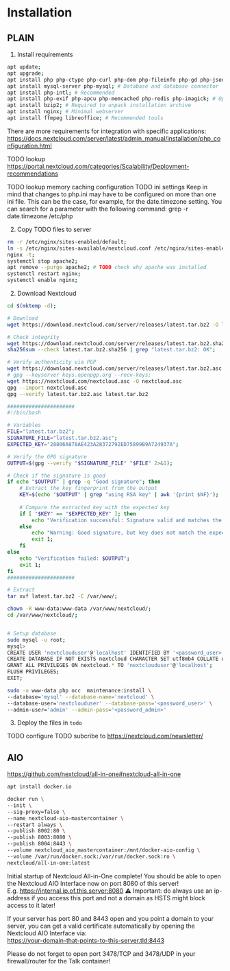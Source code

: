 # Installation

## PLAIN
1. Install requirements
```bash
apt update;
apt upgrade;
apt install php php-ctype php-curl php-dom php-fileinfo php-gd php-json php-mbstring php-posix php-simplexml php-xmlreader php-xmlwriter php-zip; # Minimal PHP requirements
apt install mysql-server php-mysql; # Database and database connector
apt install php-intl; # Recommended
apt install php-exif php-apcu php-memcached php-redis php-imagick; # Optional
apt install bzip2; # Required to unpack installation archive
apt install nginx; # Minimal webserver
apt install ffmpeg libreoffice; # Recommended tools
```

There are more requirements for integration with specific applications:
https://docs.nextcloud.com/server/latest/admin_manual/installation/php_configuration.html

TODO lookup
https://portal.nextcloud.com/categories/Scalability/Deployment-recommendations

TODO lookup memory caching configuration
TODO ini settings 
Keep in mind that changes to php.ini may have to be configured on more than one ini file. This can be the case, for example, for the date.timezone setting. You can search for a parameter with the following command: grep -r date.timezone /etc/php


2. Copy TODO files to server
```bash
rm -r /etc/nginx/sites-enabled/default;
ln -s /etc/nginx/sites-available/nextcloud.conf /etc/nginx/sites-enabled/default;
nginx -t;
systemctl stop apache2; 
apt remove --purge apache2; # TODO check why apache was installed
systemctl restart nginx;
systemctl enable nginx;
```

2. Download Nextcloud
```bash
cd $(mktemp -d);

# Download
wget https://download.nextcloud.com/server/releases/latest.tar.bz2 -O latest.tar.bz2;

# Check integrity
wget https://download.nextcloud.com/server/releases/latest.tar.bz2.sha256 -O latest.tar.bz2.sha256;
sha256sum --check latest.tar.bz2.sha256 | grep "latest.tar.bz2: OK";

# Verify authenticity via PGP
wget https://download.nextcloud.com/server/releases/latest.tar.bz2.asc -O latest.tar.bz2.asc;
# gpg --keyserver keys.openpgp.org --recv-keys;
wget https://nextcloud.com/nextcloud.asc -O nextcloud.asc
gpg --import nextcloud.asc
gpg --verify latest.tar.bz2.asc latest.tar.bz2

######################
#!/bin/bash

# Variables
FILE="latest.tar.bz2";
SIGNATURE_FILE="latest.tar.bz2.asc";
EXPECTED_KEY="28806A878AE423A28372792ED75899B9A724937A";

# Verify the GPG signature
OUTPUT=$(gpg --verify "$SIGNATURE_FILE" "$FILE" 2>&1);

# Check if the signature is good
if echo "$OUTPUT" | grep -q "Good signature"; then
    # Extract the key fingerprint from the output
    KEY=$(echo "$OUTPUT" | grep "using RSA key" | awk '{print $NF}');
    
    # Compare the extracted key with the expected key
    if [ "$KEY" == "$EXPECTED_KEY" ]; then
        echo "Verification successful: Signature valid and matches the expected key.";
    else
        echo "Warning: Good signature, but key does not match the expected key. Found: $KEY";
        exit 1;
    fi
else
    echo "Verification failed: $OUTPUT";
    exit 1;
fi
######################

# Extract
tar xvf latest.tar.bz2 -C /var/www/;

chown -R www-data:www-data /var/www/nextcloud/;
cd /var/www/nextcloud/;


# Setup database
sudo mysql -u root;
mysql>
CREATE USER 'nextclouduser'@'localhost' IDENTIFIED BY '<password_user>';
CREATE DATABASE IF NOT EXISTS nextcloud CHARACTER SET utf8mb4 COLLATE utf8mb4_general_ci;
GRANT ALL PRIVILEGES ON nextcloud.* TO 'nextclouduser'@'localhost';
FLUSH PRIVILEGES;
EXIT;

sudo -u www-data php occ  maintenance:install \
--database='mysql' --database-name='nextcloud' \
--database-user='nextclouduser' --database-pass='<password_user>' \
--admin-user='admin' --admin-pass='<password_admin>'

```


3. Deploy the files in `todo`


TODO configure
TODO subcribe to https://nextcloud.com/newsletter/


## AIO
https://github.com/nextcloud/all-in-one#nextcloud-all-in-one

```bash
apt install docker.io

docker run \
--init \
--sig-proxy=false \
--name nextcloud-aio-mastercontainer \
--restart always \
--publish 8002:80 \
--publish 8003:8080 \
--publish 8004:8443 \
--volume nextcloud_aio_mastercontainer:/mnt/docker-aio-config \
--volume /var/run/docker.sock:/var/run/docker.sock:ro \
nextcloud/all-in-one:latest
```

Initial startup of Nextcloud All-in-One complete!
You should be able to open the Nextcloud AIO Interface now on port 8080 of this server!       
E.g. https://internal.ip.of.this.server:8080
⚠ Important: do always use an ip-address if you access this port and not a domain as HSTS might block access to it later!

If your server has port 80 and 8443 open and you point a domain to your server, you can get a valid certificate automatically by opening the Nextcloud AIO Interface via:                   
https://your-domain-that-points-to-this-server.tld:8443 

Please do not forget to open port 3478/TCP and 3478/UDP in your firewall/router for the Talk container!